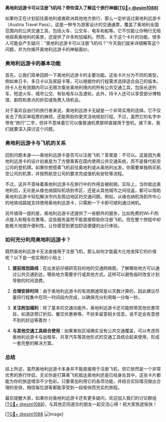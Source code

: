 **奥地利远游卡可以注册飞机吗？带你深入了解这个旅行神器[[TG💪+ @esim1088](https://t.me/s/esim1088)]**

如果你正在计划前往奥地利或者欧洲其他地方旅行，那么一定听说过奥地利远游卡（Austria Travel Pass）。这是一种专为游客设计的交通通票，覆盖了奥地利全国范围内的公共交通工具，包括火车、公交车、电车和船等。它不仅能让你畅行无阻地探索奥地利的美景，还提供了许多附加福利。然而，关于这个卡片的功能，很多人可能会产生疑问：“奥地利远游卡可以注册飞机吗？”今天我们就来详细解答这个问题，并为你揭开奥地利远游卡的神秘面纱。

### 奥地利远游卡的基本功能

首先，让我们简单回顾一下奥地利远游卡的主要功能。这张卡片分为不同的类型，例如单日卡、多日卡以及家庭卡等，可以根据你的行程需求选择适合自己的版本。持卡人在有效期内可以无限次乘坐奥地利境内的所有公共交通工具，包括长途列车、短途火车、城市公交、有轨电车以及渡轮。此外，持卡人还可以享受部分博物馆、剧院和景点的折扣或免费入场机会。

对于喜欢自由行的旅行者来说，奥地利远游卡无疑是一个非常实用的选择。它不仅省去了购买单程票的麻烦，还能帮助你更灵活地规划行程。不过，虽然它的名字中带有“旅行”二字，但并不意味着它可以像普通机票那样直接用于登机。接下来，我们就要深入探讨这个问题。

### 奥地利远游卡与飞机的关系

回到问题本身——奥地利远游卡是否可以注册飞机？答案是：不可以。这是因为奥地利远游卡的设计初衷是为了方便乘客在国内使用公共交通系统，而不是替代航空公司的登机牌。如果你想搭乘飞机前往奥地利或从奥地利出发，你需要单独购买航空公司的机票，并按照航空公司的要求完成值机和安检等流程。

不过，这并不意味着奥地利远游卡在旅行中的作用会被削弱。实际上，当你抵达奥地利后，无论是从维也纳国际机场到市区，还是从其他城市之间往返，都可以借助奥地利远游卡轻松解决市内及周边地区的交通问题。例如，从维也纳机场到市中心的地铁线路就支持使用奥地利远游卡，只需刷一下卡即可顺利通过闸机。

另外值得一提的是，奥地利远游卡还提供了一些额外的服务，比如免费的Wi-Fi热点接入和租车优惠等。这些服务虽然不能直接帮助你注册飞机，但在整个旅程中却能极大地提升便利性，让你感受到更加舒适便捷的出行体验。

### 如何充分利用奥地利远游卡？

既然奥地利远游卡无法直接用于注册飞机，那么如何才能最大化地发挥它的价值呢？以下是一些实用的小贴士：

1. **提前规划路线**：在出发前仔细研究目的地的交通网络图，了解哪些地方可以通过公共交通到达，哪些地方需要步行或其他方式。这样可以避免临时改变计划导致的时间浪费。
   
2. **合理安排时间**：由于奥地利远游卡的有效期通常是以天数计算的，因此建议尽量将行程集中在同一时间段内完成，以确保充分利用每一分每一秒。

3. **关注附加福利**：除了基本的交通功能外，奥地利远游卡还可能附带其他优惠项目，如酒店预订折扣、餐饮优惠券等。不妨多留意相关信息，说不定会有意想不到的好运等着你！

4. **与其他交通工具结合使用**：如果某些区域确实没有公共交通覆盖，可以考虑将奥地利远游卡与出租车、共享汽车等其他形式的交通工具结合起来使用，形成一套完整的解决方案。

### 总结

综上所述，虽然奥地利远游卡本身并不能直接用于注册飞机，但它依然是一个非常优秀的旅行伴侣。无论你是打算乘飞机抵达奥地利还是已经身处其中，这张卡片都能为你的旅途增添不少色彩。只要善加利用它的各项功能，并结合实际情况做出合理的安排，相信每位游客都能享受到一段愉快而充实的旅程。

最后提醒大家，如果你对奥地利远游卡还有更多疑问，欢迎加入我们的讨论群组[[TG💪+ @esim1088](https://t.me/s/esim1088)]，与其他志同道合的朋友一起交流心得！祝大家旅途愉快！

[[TG💪+ @esim1088](https://t.me/s/esim1088) ![Image](https://i.postimg.cc/4NQfJmqS/Snipaste-2025-05-13-00-14-12.png)]